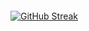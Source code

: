 
<p align="center"><img src="https://komarev.com/ghpvc/?username=syrkis&style=flat-square&color=blue" alt=""></p>

[![GitHub Streak](https://github-readme-streak-stats.herokuapp.com/?user=syrkis)](https://git.io/streak-stats)
